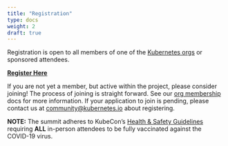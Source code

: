 ```yaml
---
title: "Registration"
type: docs
weight: 2
draft: true
---
```


Registration is open to all members of one of the [Kubernetes orgs] or sponsored
attendees.

<b><a href="https://cvent.me/384mb9" rel="noopener noreferrer" target="_blank">Register Here</a></b>


If you are not yet a member, but active within the project, please consider
joining! The process of joining is straight forward. See our [org membership]
docs for more information. If your application to join is pending, please
contact us at community@kubernetes.io about registering.



**NOTE:** The summit adheres to KubeCon’s [Health & Safety Guidelines] requiring
**ALL** in-person attendees to be fully vaccinated against the COVID-19 virus.

[Kubernetes orgs]: /events/2023/kcseu/faq/#why-do-i-need-to-be-a-kubernetes-org-member-to-attend-in-person
[org membership]: https://github.com/kubernetes/community/blob/master/community-membership.md#member
[Health & Safety Guidelines]: https://events.linuxfoundation.org/kubecon-cloudnativecon-europe/attend/health-and-safety/
